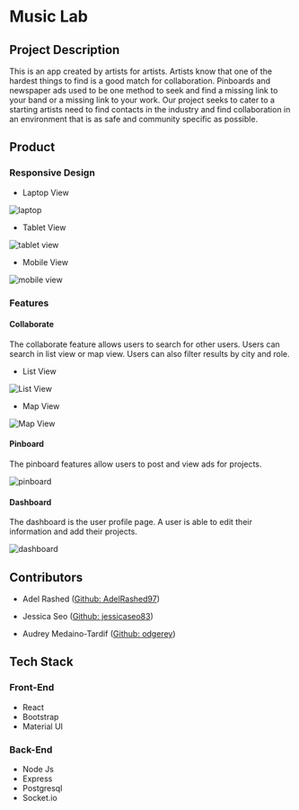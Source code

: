 # Music Lab
## Project Description
This is an app created by artists for artists. Artists know that one of the hardest things to find is a good match for collaboration. Pinboards and newspaper ads used to be one method to seek and find a missing link to your band or a missing link to your work. Our project seeks to cater to a starting artists need to find contacts in the industry and find collaboration in an environment that is as safe and community specific as possible. 


## Product
### Responsive Design
* Laptop View

![laptop](assets/laptop.png)

* Tablet View

![tablet view](assets/tablet.png)

* Mobile View

![mobile view](assets/mobile.png)

### Features

#### Collaborate
The collaborate feature allows users to search for other users. Users can search in list view or map view. Users can also filter results by city and role.

* List View

![List View](assets/search-list.png)

* Map View

![Map View](assets/search-map.png)

#### Pinboard
The pinboard features allow users to post and view ads for projects.

![pinboard](assets/pinboard.png)

#### Dashboard
The dashboard is the user profile page. A user is able to edit their information and add their projects.

![dashboard](assets/dashboard.png)

## Contributors
* Adel Rashed ([Github: AdelRashed97](https://github.com/AdelRashed97))

* Jessica Seo ([Github: jessicaseo83](https://github.com/jessicaseo83))

* Audrey Medaino-Tardif ([Github: odgerey](https://github.com/odgerey))

## Tech Stack
### Front-End
* React
* Bootstrap
* Material UI

### Back-End
* Node Js
* Express
* Postgresql
* Socket.io